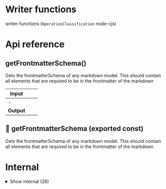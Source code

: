 # Writer functions

writer-functions (`OperationClassification` node-cjs)



# Api reference

## getFrontmatterSchema()

Gets the frontmatterSchema of any markdown model. This should contain all elements that are required to be in the frontmatter of the markdown


| Input      |    |    |
| ---------- | -- | -- |
| - | | |
| **Output** |    |    |



## 📄 getFrontmatterSchema (exported const)

Gets the frontmatterSchema of any markdown model. This should contain all elements that are required to be in the frontmatter of the markdown

# Internal

<details><summary>Show internal (26)</summary>
    
  # copyPath()




| Input      |    |    |
| ---------- | -- | -- |
| projectRelativePath | string |  |
| **Output** |    |    |



## deleteFileOrFolder()

| Input      |    |    |
| ---------- | -- | -- |
| projectRelativePath | string |  |
| **Output** |    |    |



## getFileContents()

Gets the contents of a file in the project


| Input      |    |    |
| ---------- | -- | -- |
| projectRelativeFilePath (optional) | string |  |
| **Output** |    |    |



## getWriterWebPagesMenu()

| Input      |    |    |
| ---------- | -- | -- |
| - | | |
| **Output** |    |    |



## getWriterWebPages()

| Input      |    |    |
| ---------- | -- | -- |
| - | | |
| **Output** |    |    |



## movePath()

| Input      |    |    |
| ---------- | -- | -- |
| projectRelativePath | string | Can be file only for now |,| projectRelativeNewFolderPath | string |  |
| **Output** |    |    |



## newFile()

| Input      |    |    |
| ---------- | -- | -- |
| projectRelativeFilePath | string |  |
| **Output** |    |    |



## newFolder()

| Input      |    |    |
| ---------- | -- | -- |
| projectRelativeFolderBasePath | string |  |,| folderName | string |  |
| **Output** |    |    |



## processAssetUpload()

Used for the markdown reader to immediately process a asset upload. If we want to validate this, it would be good to allow a second parameter that checks if you have access to the file


| Input      |    |    |
| ---------- | -- | -- |
| assets | `BackendAsset`[] |  |
| **Output** |    |    |



## renameFileOrFolder()

| Input      |    |    |
| ---------- | -- | -- |
| projectRelativePath | string |  |,| newName | string |  |
| **Output** |    |    |



## saveFileContents()

| Input      |    |    |
| ---------- | -- | -- |
| projectRelativeFilePath | string |  |,| newContent | string |  |
| **Output** |    |    |



## trashFileOrFolder()

NB: only would work with an ESM module, but I don't have time for this now. Later this could replace `deleteFileOrFolder`


| Input      |    |    |
| ---------- | -- | -- |
| projectRelativePath | string |  |
| **Output** |    |    |



## updateFrontmatter()

Update frontmatter from a markdownfile by overwriting it, keeping old values that you don't change

If you provide a folder as projectRelativePath, it stores it to README.md in that folder, even if that doens't exist.


| Input      |    |    |
| ---------- | -- | -- |
| config | { projectRelativePath: string, <br />frontmatter: { [key: string]: string }, <br /> } |  |
| **Output** |    |    |



## 📄 copyPath (exported const)

## 📄 deleteFileOrFolder (exported const)

## 📄 getFileContents (exported const)

Gets the contents of a file in the project


## 📄 getWriterWebPagesMenu (exported const)

## 📄 getWriterWebPages (exported const)

## 📄 movePath (exported const)

## 📄 newFile (exported const)

## 📄 newFolder (exported const)

## 📄 processAssetUpload (exported const)

Used for the markdown reader to immediately process a asset upload. If we want to validate this, it would be good to allow a second parameter that checks if you have access to the file


## 📄 renameFileOrFolder (exported const)

## 📄 saveFileContents (exported const)

## 📄 trashFileOrFolder (exported const)

NB: only would work with an ESM module, but I don't have time for this now. Later this could replace `deleteFileOrFolder`


## 📄 updateFrontmatter (exported const)

Update frontmatter from a markdownfile by overwriting it, keeping old values that you don't change

If you provide a folder as projectRelativePath, it stores it to README.md in that folder, even if that doens't exist.
  </details>

